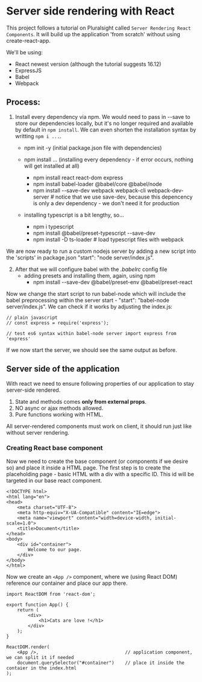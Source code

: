 # Server side rendering with React
This project follows a tutorial on Pluralsight called `Server Rendering React Components`. It will build up the application
'from scratch' without using create-react-app.

We'll be using:
- React newest version (although the tutorial suggests 16.12)
- ExpressJS
- Babel
- Webpack

## Process:
1. Install every dependency via npm. We would need to pass in --save to store our dependencies locally, but it's no longer required and available by default in `npm install`. We can even shorten the installation syntax by writting `npm i ...`.
	- npm init -y (initial package.json file with dependencies)
	- npm install ... (installing every dependency - if error occurs, nothing will get installed at all)

		- npm install react react-dom express
	 	- npm install babel-loader @babel/core @babel/node
		- npm install --save-dev webpack webpack-cli webpack-dev-server		# notice that we use save-dev, because this depencency is only a dev dependency - we don't need it for production

	- installing typescript is a bit lengthy, so...
		- npm i typescript
		- npm install @babel/preset-typescript --save-dev
		- npm install -D ts-loader 				# load typescript files with webpack

We are now ready to run a custom nodejs server by adding a new script into the 'scripts' in package.json "start": "node server/index.js".

2. After that we will configure babel with the _.babelrc_ config file
	- adding presets and installing them, again, using npm
		- npm install --save-dev @babel/preset-env @babel/preset-react

Now we change the start script to run babel-node which will include the babel preprocessing within the server start - "start": "babel-node server/index.js". We can check if it works by adjusting the index.js:

	// plain javascript
	// const express = require('express');

	// test es6 syntax within babel-node server	import express from 'express'


If we now start the server, we should see the same output as before.


## Server side of the application
With react we need to ensure following properties of our application to stay server-side rendered.

1. State and methods comes **only from external props**.
2. NO async or ajax methods allowed.
3. Pure functions working with HTML.

All server-rendered components must work on client, it should run just like without server rendering.

### Creating React base component
Now we need to create the base component (or components if we desire so) and place it inside a HTML page. The first step is to create the placeholding page - basic HTML with a div with a specific ID. This id will be targeted in our base react component.

	<!DOCTYPE html>
	<html lang="en">
	<head>
		<meta charset="UTF-8">
		<meta http-equiv="X-UA-Compatible" content="IE=edge">
		<meta name="viewport" content="width=device-width, initial-scale=1.0">
		<title>Document</title>
	</head>
	<body>
		<div id="container">
			Welcome to our page.
		</div>
	</body>
	</html>

Now we create an `<App />` component, where we (using React DOM) reference our container and place our app there.

	import ReactDOM from 'react-dom';

	export function App() {
		return (
			<div>
				<h1>Cats are love !</h1>
			</div>
		);
	}

	ReactDOM.render(
		<App />,                                // application component, we can split it if needed
		document.querySelector("#container")    // place it inside the contaier in the index.html
	);